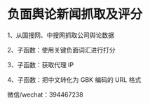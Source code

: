 # 负面舆论新闻抓取及评分


1、从国搜网、中搜网抓取公司舆论数据

2、子函数：使用关键负面词汇进行打分

3、子函数：获取代理 IP

4、子函数：把中文转化为 GBK 编码的 URL 格式





微信/wechat：394467238


